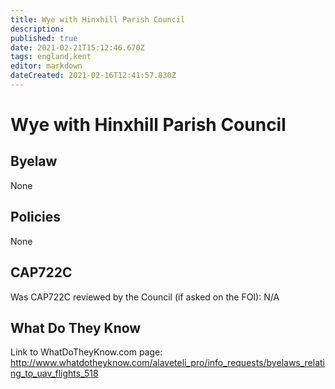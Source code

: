 ```yaml
---
title: Wye with Hinxhill Parish Council
description: 
published: true
date: 2021-02-21T15:12:46.670Z
tags: england,kent
editor: markdown
dateCreated: 2021-02-16T12:41:57.830Z
---
```


# Wye with Hinxhill Parish Council

## Byelaw
None

## Policies
None

## CAP722C

Was CAP722C reviewed by the Council (if asked on the FOI): N/A

## What Do They Know

Link to WhatDoTheyKnow.com page:
http://www.whatdotheyknow.com/alaveteli_pro/info_requests/byelaws_relating_to_uav_flights_518


